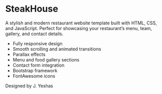 # SteakHouse
A stylish and modern restaurant website template built with HTML, CSS, and JavaScript. 
Perfect for showcasing your restaurant’s menu, team, gallery, and contact details.

- Fully responsive design
- Smooth scrolling and animated transitions
- Parallax effects
- Menu and food gallery sections
- Contact form integration
- Bootstrap framework
- FontAwesome icons

Designed by J. Yeshas
